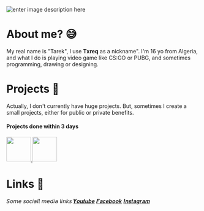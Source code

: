 ![enter image description here](https://cdn.discordapp.com/attachments/752089577434513449/763675763525812234/banner_croped.png)
# About me?  😅

My real name is "Tarek", I use **Txreq** as a nickname". I'm 16 yo from Algeria, and what I do is playing video game like CS:GO or PUBG, and sometimes programming, drawing or designing.
 

# Projects 📁

Actually, I don't currently have huge projects. But, sometimes I create a small projects, either for public or private benefits. 

<div>
 <h4>Projects done within 3 days</h4>

 <a href="https://dz-item-shop.glitch.me/">
  <img width="64px" src="https://i.ibb.co/4VfGDcR/icon02.png">
 </a>
 
  <a href="https://dzstats.glitch.me/">
  <img width="64px" src="https://i.ibb.co/v1zcJ3Q/icon01.png">
 </a>
</div>

# Links 🔗
𝘚𝘰𝘮𝘦 𝘴𝘰𝘤𝘪𝘢𝘭𝘭 𝘮𝘦𝘥𝘪𝘢 𝘭𝘪𝘯𝘬𝘴
[𝒀𝒐𝒖𝒕𝒖𝒃𝒆](https://www.youtube.com/channel/UCWMV8dD0N3tAM2W6GuNCUCg)
[𝑭𝒂𝒄𝒆𝒃𝒐𝒐𝒌](https://www.facebook.com/rother.brock.14/)
[𝑰𝒏𝒔𝒕𝒂𝒈𝒓𝒂𝒎](https://www.instagram.com/mr.txreq/)

